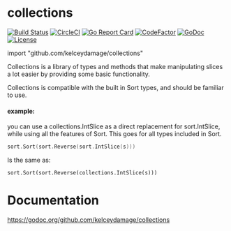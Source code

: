 # collections
[![Build Status](https://travis-ci.org/kelceydamage/collections.svg?branch=master)](https://travis-ci.org/kelceydamage/collections) [![CircleCI](https://circleci.com/gh/kelceydamage/collections/tree/master.svg?style=shield)](https://circleci.com/gh/kelceydamage/collections/tree/master) [![Go Report Card](https://goreportcard.com/badge/github.com/kelceydamage/collections)](https://goreportcard.com/report/github.com/kelceydamage/collections) [![CodeFactor](https://www.codefactor.io/repository/github/kelceydamage/collections/badge)](https://www.codefactor.io/repository/github/kelceydamage/collections) [![GoDoc](https://godoc.org/github.com/kelceydamage/collections?status.svg)](https://godoc.org/github.com/kelceydamage/collections) [![License](https://img.shields.io/badge/License-Apache%202.0-blue.svg)](https://opensource.org/licenses/Apache-2.0) 

import "github.com/kelceydamage/collections"

Collections is a library of types and methods that make manipulating slices a lot easier by providing some basic functionality.

Collections is compatible with the built in Sort types, and should be familiar to use. 

#### example: 
you can use a collections.IntSlice as a direct replacement for sort.IntSlice, while using all the features of Sort. This goes for all types included in Sort.

```go
sort.Sort(sort.Reverse(sort.IntSlice(s))) 
```

Is the same as:
 
```
sort.Sort(sort.Reverse(collections.IntSlice(s)))
```

# Documentation
https://godoc.org/github.com/kelceydamage/collections